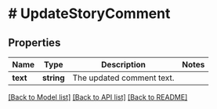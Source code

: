 # # UpdateStoryComment

## Properties

Name | Type | Description | Notes
------------ | ------------- | ------------- | -------------
**text** | **string** | The updated comment text. |

[[Back to Model list]](../../README.md#models) [[Back to API list]](../../README.md#endpoints) [[Back to README]](../../README.md)
